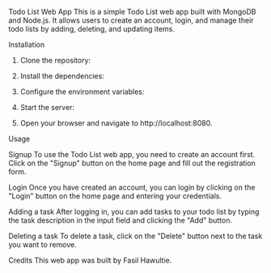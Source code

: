 Todo List Web App
This is a simple Todo List web app built with MongoDB and Node.js. It allows users to create an account, login, and manage their todo lists by adding, deleting, and updating items.

Installation
1. Clone the repository:

2. Install the dependencies:

3. Configure the environment variables:

4. Start the server:

5. Open your browser and navigate to http://localhost:8080.

Usage

Signup
To use the Todo List web app, you need to create an account first. Click on the "Signup" button on the home page and fill out the registration form.

Login
Once you have created an account, you can login by clicking on the "Login" button on the home page and entering your credentials.

Adding a task
After logging in, you can add tasks to your todo list by typing the task description in the input field and clicking the "Add" button.

Deleting a task
To delete a task, click on the "Delete" button next to the task you want to remove.

Credits
This web app was built by Fasil Hawultie.
